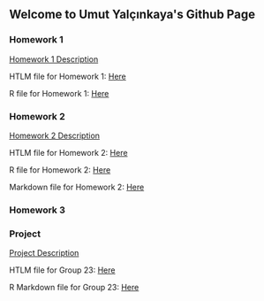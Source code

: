 ## Welcome to Umut Yalçınkaya's Github Page

### Homework 1

[Homework 1 Description](IE360_Spring22_HW1/IE360_Spring22_HW1.pdf)

HTLM file for Homework 1: [Here](https://bu-ie-360.github.io/spring22-UmutYalcinkaya/IE360_Spring22_HW1/HW1_UmutYalcinkaya.html)

R file for Homework 1: [Here](IE360_Spring22_HW1/HW1_UmutYalcinkaya.r)

### Homework 2

[Homework 2 Description](IE360_Spring22_HW2/IE360_Spring22_HW2.pdf)

HTLM file for Homework 2: [Here](https://bu-ie-360.github.io/spring22-UmutYalcinkaya/IE360_Spring22_HW2/HW2_UmutYalcinkaya.html)

R file for Homework 2: [Here](IE360_Spring22_HW2/HW2_UmutYalcinkaya.r)

Markdown file for Homework 2: [Here](IE360_Spring22_HW2/HW2_UmutYalcinkaya_markdown.zip)

### Homework 3


### Project

[Project Description](IE360_Spring22_Project/IE360_Spring22_Project.pdf)

HTLM file for Group 23: [Here](https://bu-ie-360.github.io/spring22-UmutYalcinkaya/IE360_Spring22_Project/Project_UmutYalcinkaya.html)

R Markdown file for Group 23: [Here](IE360_Spring22_Project/Project_UmutYalcinkaya.rmd)
